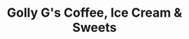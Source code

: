 ---
title: "Golly G's Coffee, Ice Cream & Sweets"
url: /pleasent-view/golly-gs-coffee-ice-cream-and-sweets/
shop: coffee
---